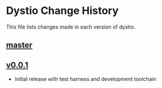 # Dystio Change History

This file lists changes made in each version of dystio.

## [master](https://github.com/dystio/dystio/compare/v0.0.1...master)

## [v0.0.1](https://github.com/dystio/20f943e0d0ed45ba228a9054c3ca6908a8d90245...v0.0.1)

- Initial release with test harness and development toolchain

